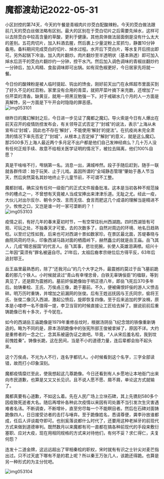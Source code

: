 # 魔都渡劫记2022-05-31

小区封控的第74天，今天的午餐是青椒肉片炒茭白配酸辣粉。今天的茭白做法跟前几天的茭白丝做法略有区别。最大的区别在于茭白切片之后需要先焯水，这样可以去除茭白中较高含量的草酸，更利于健康。其他具体做法层面倒是没有什么太大的差别。五花肉切片，加入料酒去腥，然后裹上少量淀粉上浆抓匀，静置10分钟备用。备料期间完成茭白的切片、焯水过程。水开后下茭白片，等水复开后捞出即可。另外起锅下冷油，加入肉片翻炒。肉片翻炒至半透明状（基本熟透）即可加入焯水后沥干的茭白片翻炒约一分钟，控干水汽。然后加入调色调味的青椒丝翻炒约一分钟后，加入鸡精、食盐调味即可出锅。如有双色椒更好，今日居家先将就一餐。

今日份的酸辣粉是被人临时提起、钩出的馋虫，刚好前天出门在永辉超市里面买到了好久不见的红苕粉。家里没有合用的青菜，就把芹菜叶摘下来充数，还增加了一份芹菜的清香。缺黄豆，就用一把黑豆勉强一下。对于戒碳水几个月的人一方面是真解馋，另一方面是下午开会时隐隐的罪恶感。  
<img decoding="async" src="https://i0.wp.com/s2.loli.net/2022/05/31/iUwtKjBfJZd4xMH.jpg?w=640&#038;ssl=1" alt="img053101" data-recalc-dims="1" /> 

继昨日的魔幻解封之后，今日进一步见证了魔都之魔幻。导火索是今日有人爆出在前天召开的疫情防控发布会，有关领导正式否定了“封城”的说法，表示“上海从未宣布过‘封城’，因此也不存在‘解封’，不能使用‘解封’的提法”。在抗疫尚未完全肃清的情况下率先否定了“封城”，从根本上否定掉了“解封”的意义，就是这么魔幻。那2500多万上海人最近两个多月足不出户都是他们自己发神经病么？几十万人没有任何正规手续、故意不给相关医学证明的情况下，被拉去隔离，他们100%自愿？

真是干啥啥不行，甩锅第一名。消息一出，满城哗然。段子手随后赶到，随手一联就各群传颂：始于玩笑、止于儿戏。盖因所谓的“全域静态管理”肇始于愚人节当天，然后突然莫名其妙地终止于儿童节前，不可谓不工整。

魔都封城，确实没有任何一级衙门的正式文件报备批准。这本是当初各种不规范操作的槽点之一，不曾想有天竟被人当成宝捧出来津津乐道。无耻之尤。经此一疫，大伙儿对出尔反尔、朝令夕改、言而无信、食言而肥这几个成语的理解当是精进不少。攸攸之口，又岂是谁一时一家可垄断的？！  
<img decoding="async" src="https://i0.wp.com/s2.loli.net/2022/05/31/x3tTe7qBMkVChcQ.jpg?w=640&#038;ssl=1" alt="img053103" data-recalc-dims="1" /> 

疫情之前，有好几年的春末夏初时节，一有空常往杭州西湖跑。四时西湖皆有可观、可玩之处，不独春天才可爱。去的次数多了，自然对周边的环境、地名日趋熟稔。以至烂记性如我，后来也可对西湖十景如数家珍。在景区最北面，苏堤春晓与曲院风荷的尽头，印象西湖马路对面的栖霞岭下，赫然矗立的就是岳王庙。岳飞其人，几成“精忠报国”的代言人。岳飞其事，悲壮扼腕，长使人英雄泪满襟。绍兴十二年因“莫须有”罪名被逼自尽。21年后，太祖后裔孝宗继位后方得平反，63年后追封鄂王。

岳王庙里最熟悉的，除了“还我河山”的几个大字之外，最震撼的莫过于岳飞墓前跪着的那几个铁人。小时候就读过“青山有幸埋忠骨，白铁无辜铸佞臣”的楹联，等到真见了，还是颇为震撼的。墓前奸佞跪像始于明正德八年，即岳飞死后370多年后。始铸秦桧、王氏、万俟卨三像，跪于墓前。不久，便被痛恨奸佞的游人义愤击碎。明万历时重铸，并增加之前漏网的张俊。后有王姓巡抚因与王氏同宗，偷将王氏、张俊二像沉入西湖，激起公愤后，旋即恢复四像。至于后来追加的罗汝楫，原本是小喽啰一名不值得一提，李卫当官的时候直接让工匠给去掉了。据说前前后重铸跪像已有十多次，于今犹在。

如今的西湖岳王庙跪像是1979年重修岳坟时，根据汤阴岳飞纪念馆的铁像重新铸造的。略为不同的是，原本汤阴跪像中的张宪所部王俊被拿掉了，原因不详。大约是重修者的一念之仁，念其系被逼伪证之故吧。毕竟，“人从宋后羞名桧，我到坟前愧姓秦”。铸像长跪，这在民间，当是不小的道德力量，连后辈都会抬不起头来。

这个万俟卨，不光为人不行，连名字都坑人。小时候看到这个名字，三字全部读错，故而打小印象深刻。

魔都疫情糜烂至此，使我想起这几尊跪像。今日还看到有人乡愿地让本地衙门出来向市民道歉，也算是又又又长见识。且不说人愿不愿、屑不屑，单论这方式就输了。

魔都真要有心道歉，不如这么着。先在人民广场上立块石碑，其上先镌刻580多个因疫致死逝者大名。随后再增补各种此次疫情以来因有司处置不当引发次生灾害遇难者名讳。不断调查，不断增补，直至穷尽每一个不能瞑目者。然后在石碑对面铸跪像四人，日日接受访者的击打与唾弃。至于跪像姓名，悉请尊便，龚李孙放谁都成，任后人评谈裁夺即可。也别奚落说都什么时代了，还要用这种老掉牙的前现代方式来做到道德审判。既然数月以来魔都有司一直都在搞各种前现代的手段来敷衍塞职、应对大疫，现在用相同规格的方式来对待他们，有何不妥？求仁得仁，夫复何怨？

连发十二道金牌，这远远超出了宰相秦桧的职权，宋时就有有识之士针尖对麦芒指出过。只不过天底下哪有不是的君上呢？所以秦王万张几人，该跪还得跪。也算是另一种形式的为主分忧吧。

<img decoding="async" src="https://i0.wp.com/s2.loli.net/2022/05/31/MQFCJ8jXyHgi25l.jpg?w=640&#038;ssl=1" alt="img053104" data-recalc-dims="1" />

